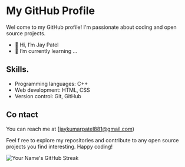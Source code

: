 # My GitHub Profile

Wel  come to my GitHub profile! I'm passionate about coding and open source projects.

- 👋 Hi, I’m Jay Patel
- 🌱 I’m currently learning ...

## Skills.

- Programming languages: C++
- Web development: HTML, CSS
- Version control: Git, GitHub

## Co ntact

You can reach me at  [jaykumarpatel881@gmail.com)

Feel f ree to explore my repositories and contribute to any open source projects you find interesting. Happy coding!

![Your Name's GitHub Streak](https://github-readme-streak-stats.herokuapp.com/?user=j0p21en5)

